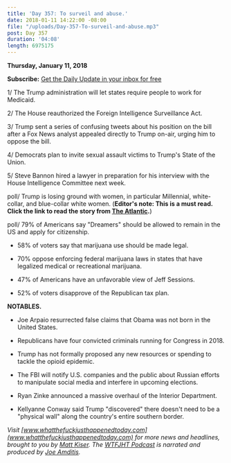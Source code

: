 ```yaml
---
title: 'Day 357: To surveil and abuse.'
date: 2018-01-11 14:22:00 -08:00
file: "/uploads/Day-357-To-surveil-and-abuse.mp3"
post: Day 357
duration: '04:08'
length: 6975175
---
```


**Thursday, January 11, 2018**

**Subscribe:** [Get the Daily Update in your inbox for free](https://whatthefuckjusthappenedtoday.com/subscribe/)

1/ The Trump administration will let states require people to work for Medicaid.

2/ The House reauthorized the Foreign Intelligence Surveillance Act.

3/ Trump sent a series of confusing tweets about his position on the bill after a Fox News analyst appealed directly to Trump on-air, urging him to oppose the bill.

4/ Democrats plan to invite sexual assault victims to Trump's State of the Union.

5/ Steve Bannon hired a lawyer in preparation for his interview with the House Intelligence Committee next week.

poll/ Trump is losing ground with women, in particular Millennial, white-collar, and blue-collar white women. (**Editor's note: This is a must read. Click the link to read the story from [The Atlantic](https://www.theatlantic.com/politics/archive/2018/01/the-voters-abandoning-donald-trump/550247/).**)

poll/ 79% of Americans say "Dreamers" should be allowed to remain in the US and apply for citizenship.

* 58% of voters say that marijuana use should be made legal.

* 70% oppose enforcing federal marijuana laws in states that have legalized medical or recreational marijuana.

* 47% of Americans have an unfavorable view of Jeff Sessions.

* 52% of voters disapprove of the Republican tax plan.

**NOTABLES.**

* Joe Arpaio resurrected false claims that Obama was not born in the United States.

* Republicans have four convicted criminals running for Congress in 2018.

* Trump has not formally proposed any new resources or spending to tackle the opioid epidemic.

* The FBI will notify U.S. companies and the public about Russian efforts to manipulate social media and interfere in upcoming elections.

* Ryan Zinke announced a massive overhaul of the Interior Department.

* Kellyanne Conway said Trump "discovered" there doesn't need to be a "physical wall" along the country's entire southern border.

*Visit [www.whatthefuckjusthappenedtoday.com](www.whatthefuckjusthappenedtoday.com) for more news and headlines, brought to you by [Matt Kiser](https://twitter.com/Matt_Kiser). The [WTFJHT Podcast](https://whatthefuckjusthappenedtoday.com/podcasts/) is narrated and produced by [Joe Amditis](https://twitter.com/jsamditis).*
